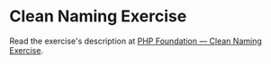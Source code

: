 
# Clean Naming Exercise

Read the exercise's description at [PHP Foundation — Clean Naming Exercise](https://www.codeguage.com/courses/php/clean-naming-exercise).